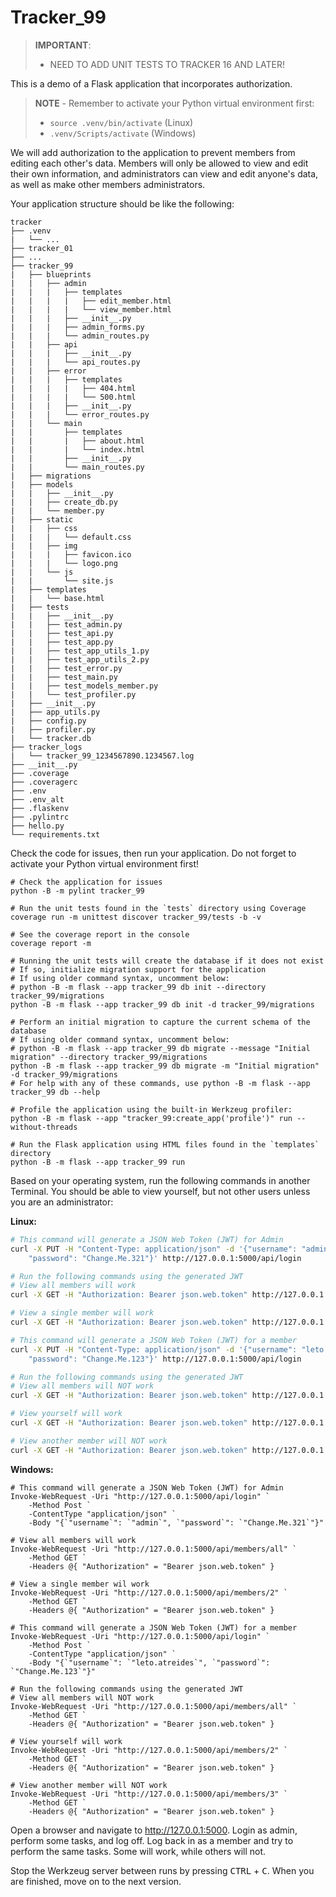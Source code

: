 # Tracker_99

> **IMPORTANT**:
> - NEED TO ADD UNIT TESTS TO TRACKER 16 AND LATER!

This is a demo of a Flask application that incorporates authorization.

> **NOTE** - Remember to activate your Python virtual environment first:
>
> - `source .venv/bin/activate` (Linux)
> - `.venv/Scripts/activate` (Windows)

We will add authorization to the application to prevent members from editing each other's data. Members will only be allowed to view and edit their own information, and administrators can view and edit anyone's data, as well as make other members administrators.

Your application structure should be like the following:

```text
tracker
├── .venv
|   └── ...
├── tracker_01
├── ...
├── tracker_99
|   ├── blueprints
|   |   ├── admin
|   |   |   ├── templates
|   |   |   |   ├── edit_member.html
|   |   |   |   └── view_member.html
|   |   |   ├── __init__.py
|   |   |   ├── admin_forms.py
|   |   |   └── admin_routes.py
|   |   ├── api
|   |   |   ├── __init__.py
|   |   |   └── api_routes.py
|   |   ├── error
|   |   |   ├── templates
|   |   |   |   ├── 404.html
|   |   |   |   └── 500.html
|   |   |   ├── __init__.py
|   |   |   └── error_routes.py
|   |   └── main
|   |       ├── templates
|   |       |   ├── about.html
|   |       |   └── index.html
|   |       ├── __init__.py
|   |       └── main_routes.py
|   ├── migrations
|   ├── models
|   |   ├── __init__.py
|   |   ├── create_db.py
|   |   └── member.py
|   ├── static
|   |   ├── css
|   |   |   └── default.css
|   |   ├── img
|   |   |   ├── favicon.ico
|   |   |   └── logo.png
|   |   └── js
|   |       └── site.js
|   ├── templates
|   |   └── base.html
|   ├── tests
|   |   ├── __init__.py
|   |   ├── test_admin.py
|   |   ├── test_api.py
|   |   ├── test_app.py
|   |   ├── test_app_utils_1.py
|   |   ├── test_app_utils_2.py
|   |   ├── test_error.py
|   |   ├── test_main.py
|   |   ├── test_models_member.py
|   |   └── test_profiler.py
|   ├── __init__.py
|   ├── app_utils.py
|   ├── config.py
|   ├── profiler.py
|   └── tracker.db
├── tracker_logs
|   └── tracker_99_1234567890.1234567.log
├── __init__.py
├── .coverage
├── .coveragerc
├── .env
├── .env_alt
├── .flaskenv
├── .pylintrc
├── hello.py
└── requirements.txt
```

Check the code for issues, then run your application. Do not forget to activate your Python virtual environment first!

```shell
# Check the application for issues
python -B -m pylint tracker_99

# Run the unit tests found in the `tests` directory using Coverage
coverage run -m unittest discover tracker_99/tests -b -v

# See the coverage report in the console
coverage report -m

# Running the unit tests will create the database if it does not exist
# If so, initialize migration support for the application
# If using older command syntax, uncomment below:
# python -B -m flask --app tracker_99 db init --directory tracker_99/migrations
python -B -m flask --app tracker_99 db init -d tracker_99/migrations

# Perform an initial migration to capture the current schema of the database
# If using older command syntax, uncomment below:
# python -B -m flask --app tracker_99 db migrate --message "Initial migration" --directory tracker_99/migrations
python -B -m flask --app tracker_99 db migrate -m "Initial migration" -d tracker_99/migrations
# For help with any of these commands, use python -B -m flask --app tracker_99 db --help

# Profile the application using the built-in Werkzeug profiler:
python -B -m flask --app "tracker_99:create_app('profile')" run --without-threads

# Run the Flask application using HTML files found in the `templates` directory
python -B -m flask --app tracker_99 run
```

Based on your operating system, run the following commands in another Terminal. You should be able to view yourself, but not other users unless you are an administrator:

**Linux:**

```bash
# This command will generate a JSON Web Token (JWT) for Admin
curl -X PUT -H "Content-Type: application/json" -d '{"username": "admin", \
    "password": "Change.Me.321"}' http://127.0.0.1:5000/api/login

# Run the following commands using the generated JWT
# View all members will work
curl -X GET -H "Authorization: Bearer json.web.token" http://127.0.0.1:5000/api/members/all

# View a single member will work
curl -X GET -H "Authorization: Bearer json.web.token" http://127.0.0.1:5000/api/members/2

# This command will generate a JSON Web Token (JWT) for a member
curl -X PUT -H "Content-Type: application/json" -d '{"username": "leto.atreides", \
    "password": "Change.Me.123"}' http://127.0.0.1:5000/api/login

# Run the following commands using the generated JWT
# View all members will NOT work
curl -X GET -H "Authorization: Bearer json.web.token" http://127.0.0.1:5000/api/members/all

# View yourself will work
curl -X GET -H "Authorization: Bearer json.web.token" http://127.0.0.1:5000/api/members/2

# View another member will NOT work
curl -X GET -H "Authorization: Bearer json.web.token" http://127.0.0.1:5000/api/members/3
```

**Windows:**

```shell
# This command will generate a JSON Web Token (JWT) for Admin
Invoke-WebRequest -Uri "http://127.0.0.1:5000/api/login" `
    -Method Post `
    -ContentType "application/json" `
    -Body "{`"username`": `"admin`", `"password`": `"Change.Me.321`"}"

# View all members will work
Invoke-WebRequest -Uri "http://127.0.0.1:5000/api/members/all" `
    -Method GET `
    -Headers @{ "Authorization" = "Bearer json.web.token" }

# View a single member wil work
Invoke-WebRequest -Uri "http://127.0.0.1:5000/api/members/2" `
    -Method GET `
    -Headers @{ "Authorization" = "Bearer json.web.token" }

# This command will generate a JSON Web Token (JWT) for a member
Invoke-WebRequest -Uri "http://127.0.0.1:5000/api/login" `
    -Method Post `
    -ContentType "application/json" `
    -Body "{`"username`": `"leto.atreides`", `"password`": `"Change.Me.123`"}"

# Run the following commands using the generated JWT
# View all members will NOT work
Invoke-WebRequest -Uri "http://127.0.0.1:5000/api/members/all" `
    -Method GET `
    -Headers @{ "Authorization" = "Bearer json.web.token" }

# View yourself will work
Invoke-WebRequest -Uri "http://127.0.0.1:5000/api/members/2" `
    -Method GET `
    -Headers @{ "Authorization" = "Bearer json.web.token" }

# View another member will NOT work
Invoke-WebRequest -Uri "http://127.0.0.1:5000/api/members/3" `
    -Method GET `
    -Headers @{ "Authorization" = "Bearer json.web.token" }
```

Open a browser and navigate to <http://127.0.0.1:5000>. Login as admin, perform some tasks, and log off. Log back in as a member and try to perform the same tasks. Some will work, while others will not.

Stop the Werkzeug server between runs by pressing <kbd>CTRL</kbd> +  <kbd>C</kbd>. When you are finished, move on to the next version.
